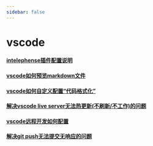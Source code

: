 ```yaml
---
sidebar: false
---
```

# vscode



#### [intelephense插件配置说明](intelephense插件配置说明.md) 

#### [vscode如何预览markdown文件](vscode如何预览markdown文件.md) 

#### [vscode如何自定义配置“代码格式化”](vscode如何自定义配置“代码格式化”.md)  

#### [解决vscode live server无法热更新(不刷新/不工作)的问题](解决vscode-live-server无法热更新的问题.md)

#### [vscode远程开发如何配置](vscode远程开发如何配置.md)

#### [解决git push无法提交无响应的问题](解决gitpush无法提交无响应的问题.md) 
